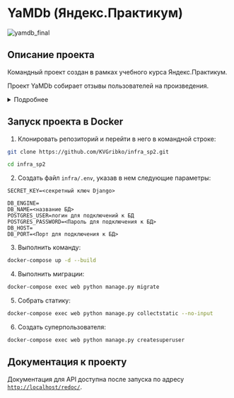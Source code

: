 YaMDb (Яндекс.Практикум)
=====
![yamdb_final](https://github.com/KVGribko/yamdb_final/actions/workflows/yamdb_workflow.yml/badge.svg)

Описание проекта
----------
Командный проект создан в рамках учебного курса Яндекс.Практикум.

Проект YaMDb собирает отзывы пользователей на произведения.

<details>
<summary>Подробнее</summary>

Описание
----

Сами произведения в YaMDb не хранятся, здесь нельзя посмотреть фильм или послушать музыку.
Произведения делятся на категории, такие как «Книги», «Фильмы», «Музыка». Например, в категории «Книги» могут быть произведения «Винни-Пух и все-все-все» и «Марсианские хроники», а в категории «Музыка» — песня «Давеча» группы «Жуки» и вторая сюита Баха. Список категорий может быть расширен (например, можно добавить категорию «Изобразительное искусство» или «Ювелирка»).

Произведению может быть присвоен жанр из списка предустановленных (например, «Сказка», «Рок» или «Артхаус»).

Добавлять произведения, категории и жанры может только администратор.
Благодарные или возмущённые пользователи оставляют к произведениям текстовые отзывы и ставят произведению оценку в диапазоне от одного до десяти (целое число); из пользовательских оценок формируется усреднённая оценка произведения — рейтинг (целое число). На одно произведение пользователь может оставить только один отзыв.

Пользователи могут оставлять комментарии к отзывам.
Добавлять отзывы, комментарии и ставить оценки могут только аутентифицированные пользователи.

Ресурсы API YaMDb
---

Ресурс **auth**: аутентификация.

Ресурс **users**: пользователи.

Ресурс **titles**: произведения, к которым пишут отзывы (определённый фильм, книга или песенка).

Ресурс **categories**: категории (типы) произведений («Фильмы», «Книги», «Музыка»). Одно произведение может быть привязано только к одной категории.

Ресурс **genres**: жанры произведений. Одно произведение может быть привязано к нескольким жанрам.

Ресурс **reviews**: отзывы на произведения. Отзыв привязан к определённому произведению.

Ресурс **comments**: комментарии к отзывам. Комментарий привязан к определённому отзыву.

Каждый ресурс описан в документации: указаны эндпоинты (адреса, по которым можно сделать запрос), разрешённые типы запросов, права доступа и дополнительные параметры, когда это необходимо.


Пользовательские роли и права доступа
---

**Аноним** — может просматривать описания произведений, читать отзывы и комментарии.

**Аутентифицированный пользователь** (`user`) — может читать всё, как и **Аноним**, может публиковать отзывы и ставить оценки произведениям (фильмам/книгам/песенкам), может комментировать отзывы; может редактировать и удалять свои отзывы и комментарии, редактировать свои оценки произведений. Эта роль присваивается по умолчанию каждому новому пользователю.

**Модератор** (`moderator`) — те же права, что и у **Аутентифицированного пользователя**, плюс право удалять и редактировать любые отзывы и комментарии.

**Администратор** (`admin`) — полные права на управление всем контентом проекта. Может создавать и удалять произведения, категории и жанры. Может назначать роли пользователям.

Суперюзер **Django** должен всегда обладать правами администратора, пользователя с правами `admin`. Даже если изменить пользовательскую роль суперюзера — это не лишит его прав администратора. Суперюзер — всегда администратор, но администратор — не обязательно суперюзер.

</details>

Запуск проекта в Docker
----------

1. Клонировать репозиторий и перейти в него в командной строке:
```bash
git clone https://github.com/KVGribko/infra_sp2.git

cd infra_sp2
```
2. Создать файл `infra/.env`, указав в нем следующие параметры:
```
SECRET_KEY=<секретный ключ Django>

DB_ENGINE=
DB_NAME=<название БД>
POSTGRES_USER=логин для подключений к БД
POSTGRES_PASSWORD=<Пароль для подключения к БД>
DB_HOST=
DB_PORT=<Порт для подключения к БД>
```
3. Выполнить команду:
```bash
docker-compose up -d --build
```
4. Выполнить миграции:
```bash
docker-compose exec web python manage.py migrate
```
5. Собрать статику:
```bash
docker-compose exec web python manage.py collectstatic --no-input
```
6. Создать суперпользователя:
```bash
docker-compose exec web python manage.py createsuperuser
```
Документация к проекту
----------
Документация для API доступна после запуска по адресу [`http://localhost/redoc/`](http://localhost/redoc/).
